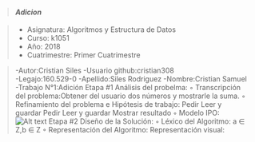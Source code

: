> #### *Adicion*

> - Asignatura: Algoritmos y Estructura de Datos
> - Curso: k1051
> - Año: 2018
> - Cuatrimestre: Primer Cuatrimestre


> -Autor:Cristian Siles
> -Usuario github:cristian308  
> -Legajo:160.529-0
> -Apellido:Siles Rodriguez
> -Nombre:Cristian Samuel
> -Trabajo N°1:Adición
Etapa #1 Análisis del probelma:
◦ Transcripción del problema:Obtener del usuario dos números y mostrarle la suma.
◦ Refinamiento del problema e Hipótesis de trabajo:
Pedir
Leer y guardar
Pedir 
Leer y guardar
Mostrar resultado
◦ Modelo IPO: ![Alt text](ipo-01.png "Imagen del análisis")
Etapa #2 Diseño de la Solución:
◦ Léxico del Algoritmo: a ∈ Z,b ∈ Z
◦ Representación del Algoritmo:
Representación visual: 
